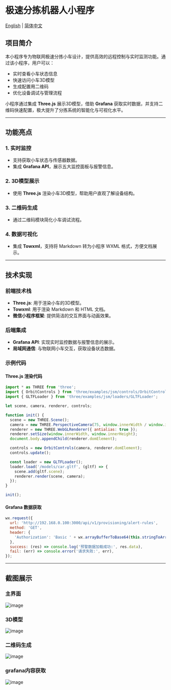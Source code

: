 
# 极速分拣机器人小程序
[English](./README.md) | [简体中文](./README.zh-CN.md)

## 项目简介

本小程序专为物联网极速分拣小车设计，提供高效的远程控制与实时监测功能。通过该小程序，用户可以：

- 实时查看小车状态信息  
- 快速访问小车3D模型  
- 生成配置用二维码  
- 优化设备调试与管理流程  

小程序通过集成 **Three.js** 展示3D模型，借助 **Grafana** 获取实时数据，并支持二维码快速配置，极大提升了分拣系统的智能化与可视化水平。

---

## 功能亮点

### 1. 实时监控
- 支持获取小车状态与传感器数据。
- 集成 **Grafana API**，展示五大监控面板与报警信息。

### 2. 3D模型展示
- 使用 **Three.js** 渲染小车3D模型，帮助用户直观了解设备结构。

### 3. 二维码生成
- 通过二维码模块简化小车调试流程。

### 4. 数据可视化
- 集成 **Towxml**，支持将 Markdown 转为小程序 WXML 格式，方便文档展示。

---

## 技术实现

### 前端技术栈
- **Three.js**: 用于渲染小车的3D模型。
- **Towxml**: 用于渲染 Markdown 和 HTML 文档。
- **微信小程序框架**: 提供简洁的交互界面与动画效果。

### 后端集成
- **Grafana API**: 实现实时监控数据与报警信息的展示。
- **局域网通信**: 与物联网小车交互，获取设备状态数据。

### 示例代码
#### Three.js 渲染代码
```javascript
import * as THREE from 'three';
import { OrbitControls } from 'three/examples/jsm/controls/OrbitControls';
import { GLTFLoader } from 'three/examples/jsm/loaders/GLTFLoader';

let scene, camera, renderer, controls;

function init() {
  scene = new THREE.Scene();
  camera = new THREE.PerspectiveCamera(75, window.innerWidth / window.innerHeight, 0.1, 1000);
  renderer = new THREE.WebGLRenderer({ antialias: true });
  renderer.setSize(window.innerWidth, window.innerHeight);
  document.body.appendChild(renderer.domElement);

  controls = new OrbitControls(camera, renderer.domElement);
  controls.update();

  const loader = new GLTFLoader();
  loader.load('/models/car.gltf', (gltf) => {
    scene.add(gltf.scene);
    renderer.render(scene, camera);
  });
}

init();
```

#### Grafana 数据获取
```javascript
wx.request({
  url: 'http://192.168.0.100:3000/api/v1/provisioning/alert-rules',
  method: 'GET',
  header: {
    'Authorization': 'Basic ' + wx.arrayBufferToBase64(this.stringToArrayBuffer('admin:password')),
  },
  success: (res) => console.log('预警数据加载成功:', res.data),
  fail: (err) => console.error('请求失败:', err),
});
```



---

## 截图展示

### 主界面
![image](https://github.com/user-attachments/assets/b01b05d0-a9af-43c7-b62d-9b9e377cf43c)



### 3D模型
![image](https://github.com/user-attachments/assets/c96fefd9-99d0-472d-86ee-6ff3f69ecfeb)


### 二维码生成
![image](https://github.com/user-attachments/assets/25532675-d45f-4337-8e5a-7dcecfee04cd)
### grafana内容获取
![image](https://github.com/user-attachments/assets/c08bd659-af5e-4445-b6f0-2bbff6113396)



